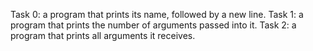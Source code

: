 Task 0: a program that prints its name, followed by a new line.
Task 1: a program that prints the number of arguments passed into it.
Task 2: a program that prints all arguments it receives.


